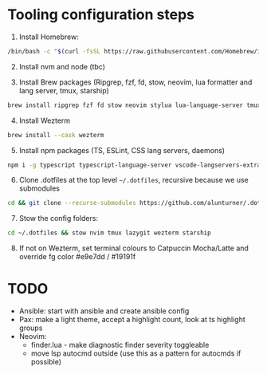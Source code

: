 # Tooling configuration steps

1. Install Homebrew:

```bash
/bin/bash -c "$(curl -fsSL https://raw.githubusercontent.com/Homebrew/install/HEAD/install.sh)"
```

2. Install nvm and node (tbc)

3. Install Brew packages (Ripgrep, fzf, fd, stow, neovim, lua formatter and lang server, tmux, starship)

```bash
brew install ripgrep fzf fd stow neovim stylua lua-language-server tmux starship
```

4. Install Wezterm

```bash
brew install --cask wezterm
```

5. Install npm packages (TS, ESLint, CSS lang servers, daemons)

```bash
npm i -g typescript typescript-language-server vscode-langservers-extracted css-variables-language-server cssmodules-language-server nodemon @fsouza/prettierd
```

6. Clone .dotfiles at the top level `~/.dotfiles`, recursive because we use submodules

```bash
cd && git clone --recurse-submodules https://github.com/alunturner/.dotfiles.git
```

7. Stow the config folders:

```bash
cd ~/.dotfiles && stow nvim tmux lazygit wezterm starship
```

8. If not on Wezterm, set terminal colours to Catpuccin Mocha/Latte and override fg color #e9e7dd / #19191f

# TODO

- Ansible: start with ansible and create ansible config
- Pax: make a light theme, accept a highlight count, look at ts highlight groups
- Neovim:
  - finder.lua - make diagnostic finder severity toggleable
  - move lsp autocmd outside (use this as a pattern for autocmds if possible)
